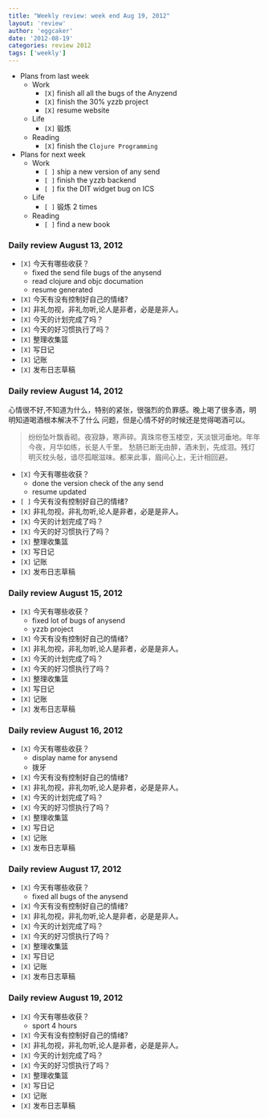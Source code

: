```yaml
---
title: "Weekly review: week end Aug 19, 2012" 
layout: 'review'
author: 'eggcaker'
date: '2012-08-19'
categories: review 2012
tags: ['weekly']
---
```



  * Plans from last week 
    * Work 
      * `[X]` finish all all the bugs of the Anyzend 
      * `[X]` finish the 30% yzzb project 
      * `[X]` resume website 
    * Life 
      * `[X]` 锻炼 
    * Reading 
      * `[X]` finish the `Clojure Programming`
  * Plans for next week 
    * Work 
      * `[ ]` ship a new version of any send 
      * `[ ]` finish the yzzb backend 
      * `[ ]` fix the DIT widget bug on ICS 
    * Life 
      * `[ ]` 锻炼 2 times 
    * Reading 
      * `[ ]` find a new book 

### Daily review August 13, 2012

  * `[X]` 今天有哪些收获？ 
    * fixed the send file bugs of the anysend 
    * read clojure and objc documation 
    * resume generated 
  * `[X]` 今天有没有控制好自己的情绪? 
  * `[X]` 非礼勿视，非礼勿听,论人是非者，必是是非人。 
  * `[X]` 今天的计划完成了吗？ 
  * `[X]` 今天的好习惯执行了吗？ 
  * `[X]` 整理收集篮 
  * `[X]` 写日记 
  * `[X]` 记账 
  * `[X]` 发布日志草稿 

### Daily review August 14, 2012

心情很不好,不知道为什么，特别的紧张，很强烈的负罪感。晚上喝了很多酒，明明知道喝酒根本解决不了什么 问题，但是心情不好的时候还是觉得喝酒可以。

> 纷纷坠叶飘香砌。夜寂静，寒声碎。真珠帘卷玉楼空，天淡银河垂地。年年今夜，月华如练，长是人千里。
愁肠已断无由醉，酒未到，先成泪。残灯明灭枕头敧，谙尽孤眠滋味。都来此事，眉间心上，无计相回避。

  * `[X]` 今天有哪些收获？ 
    * done the version check of the any send 
    * resume updated 
  * `[ ]` 今天有没有控制好自己的情绪? 
  * `[X]` 非礼勿视，非礼勿听,论人是非者，必是是非人。 
  * `[X]` 今天的计划完成了吗？ 
  * `[X]` 今天的好习惯执行了吗？ 
  * `[X]` 整理收集篮 
  * `[X]` 写日记 
  * `[X]` 记账 
  * `[X]` 发布日志草稿 

### Daily review August 15, 2012

  * `[X]` 今天有哪些收获？ 
    * fixed lot of bugs of anysend 
    * yzzb project 
  * `[X]` 今天有没有控制好自己的情绪? 
  * `[X]` 非礼勿视，非礼勿听,论人是非者，必是是非人。 
  * `[X]` 今天的计划完成了吗？ 
  * `[X]` 今天的好习惯执行了吗？ 
  * `[X]` 整理收集篮 
  * `[X]` 写日记 
  * `[X]` 记账 
  * `[X]` 发布日志草稿 

### Daily review August 16, 2012

  * `[X]` 今天有哪些收获？ 
    * display name for anysend 
    * 拨牙 
  * `[X]` 今天有没有控制好自己的情绪? 
  * `[X]` 非礼勿视，非礼勿听,论人是非者，必是是非人。 
  * `[X]` 今天的计划完成了吗？ 
  * `[X]` 今天的好习惯执行了吗？ 
  * `[X]` 整理收集篮 
  * `[X]` 写日记 
  * `[X]` 记账 
  * `[X]` 发布日志草稿 

### Daily review August 17, 2012

  * `[X]` 今天有哪些收获？ 
    * fixed all bugs of the anysend 
  * `[X]` 今天有没有控制好自己的情绪? 
  * `[X]` 非礼勿视，非礼勿听,论人是非者，必是是非人。 
  * `[X]` 今天的计划完成了吗？ 
  * `[X]` 今天的好习惯执行了吗？ 
  * `[X]` 整理收集篮 
  * `[X]` 写日记 
  * `[X]` 记账 
  * `[X]` 发布日志草稿 

### Daily review August 19, 2012

  * `[X]` 今天有哪些收获？ 
    * sport 4 hours 
  * `[X]` 今天有没有控制好自己的情绪? 
  * `[X]` 非礼勿视，非礼勿听,论人是非者，必是是非人。 
  * `[X]` 今天的计划完成了吗？ 
  * `[X]` 今天的好习惯执行了吗？ 
  * `[X]` 整理收集篮 
  * `[X]` 写日记 
  * `[X]` 记账 
  * `[X]` 发布日志草稿 

